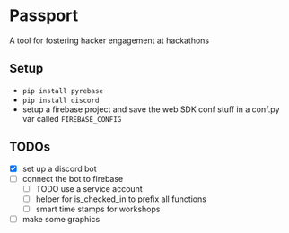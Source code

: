 # Passport
A tool for fostering hacker engagement at hackathons

## Setup 
- `pip install pyrebase`
- `pip install discord`
- setup a firebase project and save the web SDK conf stuff in a conf.py var called `FIREBASE_CONFIG`


## TODOs
- [x] set up a discord bot 
- [ ] connect the bot to firebase
    - [ ] TODO use a service account
    - [ ] helper for is_checked_in to prefix all functions
    - [ ] smart time stamps for workshops 
- [ ] make some graphics
